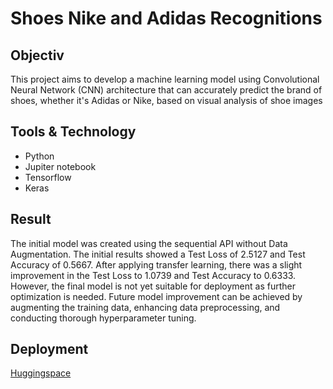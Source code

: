 # Shoes Nike and Adidas Recognitions

## Objectiv
This project aims to develop a machine learning model using Convolutional Neural Network (CNN) architecture that can accurately predict the brand of shoes, whether it's Adidas or Nike, based on visual analysis of shoe images

## Tools & Technology
- Python
- Jupiter notebook
- Tensorflow
- Keras

## Result
The initial model was created using the sequential API without Data Augmentation. The initial results showed a Test Loss of 2.5127 and Test Accuracy of 0.5667. After applying transfer learning, there was a slight improvement in the Test Loss to 1.0739 and Test Accuracy to 0.6333. However, the final model is not yet suitable for deployment as further optimization is needed. Future model improvement can be achieved by augmenting the training data, enhancing data preprocessing, and conducting thorough hyperparameter tuning.

## Deployment
[Huggingspace](https://huggingface.co/spaces/sihar/shoes_adidas_nike_image_detections)
